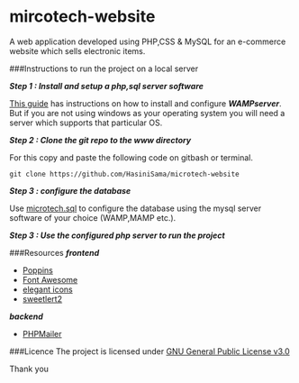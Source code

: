 # mircotech-website

A web application developed using PHP,CSS & MySQL for an e-commerce website which sells electronic items.

###Instructions to run the project on a local server

***Step 1 : Install and setup a php,sql server software***

[This guide](https://www.instructables.com/How-to-Run-a-PHP-Script-With-Wamp-Server/) has instructions on how to install and configure ***WAMPserver***. But if you are not using windows as your operating system you will need a server which supports that particular OS.

***Step 2 : Clone the git repo to the www directory***

For this copy and paste the following code on gitbash or terminal.
```
git clone https://github.com/HasiniSama/microtech-website
```
***Step 3 : configure the database***

Use [microtech.sql](https://github.com/HasiniSama/microtech-website/blob/main/microtech.sql) to configure the database using the mysql server software of your choice (WAMP,MAMP etc.).

***Step 3 : Use the configured php server to run the project***

###Resources
***frontend***

- [Poppins](https://fonts.google.com/specimen/Poppins)
- [Font Awesome](https://fontawesome.com/)
- [elegant icons](https://github.com/heimrichhannot/elegant-icons)
- [sweetlert2](https://sweetalert2.github.io/)

***backend***
- [PHPMailer](https://github.com/PHPMailer/PHPMailer)

###Licence
The project is licensed under [GNU General Public License v3.0](https://github.com/HasiniSama/microtech-website/blob/main/LICENSE)

Thank you









